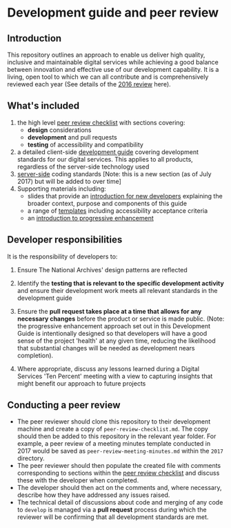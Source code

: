 # Development guide and peer review

## Introduction

This repository outlines an approach to enable us deliver high quality, inclusive and maintainable digital services while achieving a good balance between innovation and effective use of our development capability. It is a living, open tool to which we can all contribute and is comprehensively reviewed each year (See details of the [2016 review](reviews/2016-review.md) here).

## What's included

1. the high level [peer review checklist](/templates/peer-review-checklist.md) with sections covering: 
    - **design** considerations
    - **development** and pull requests
    - **testing** of accessibility and compatibility
2. a detailed client-side [development guide](/development-guide.md) covering development standards for our digital services. This applies to all products, regardless of the server-side technology used
3. [server-side](/server_side_coding_standards) coding standards [Note: this is a new section (as of July 2017) but will be added to over time]
4. Supporting materials including:
    * slides that provide an [introduction for new developers](supporting_material/development_standards_introduction_for_new_developers.pdf) explaining the broader context, purpose and components of this guide
    * a range of [templates](/templates/) including accessibility acceptance criteria
    * an [introduction to progressive enhancement](supporting_material/progressive_enhancement_introduction.ppt) 

## Developer responsibilities

It is the responsibility of developers to: 

1. Ensure The National Archives' design patterns are reflected

2. Identify the **testing that is relevant to the specific development activity** and ensure their development work meets all relevant standards in the development guide

3. Ensure the **pull request takes place at a time that  allows for any necessary changes** before the product or service is made public. (Note: the progressive enhancement approach set out in this Development Guide is intentionally designed so that developers will have a good sense of the project 'health' at any given time, reducing the likelihood that substantial changes will be needed as development nears completion).

4. Where appropriate, discuss any lessons learned during a Digital Services 'Ten Percent' meeting with a view to capturing insights that might benefit our approach to future projects

## Conducting a peer review

* The peer reviewer should clone this repository to their development machine and create a copy of ```peer-review-checklist.md```. The copy should then be added to this repository in the relevant year folder. For example, a peer review of a meeting minutes template conducted in 2017 would be saved as ```peer-review-meeting-minutes.md``` within the ```2017``` directory.
* The peer reviewer should then populate the created file with comments corresponding to sections within the [peer review checklist](/templates/peer-review-checklist.md) and discuss these with the developer when completed. 
* The developer should then act on the comments and, where necessary, describe how they have addressed any issues raised.
* The technical detail of discussions about code and merging of any code to `develop` is managed via a **pull request** process during which the reviewer will be confirming that all development standards are met.
